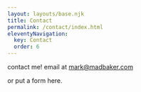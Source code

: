 ```yaml
---
layout: layouts/base.njk
title: Contact
permalink: /contact/index.html
eleventyNavigation:
  key: Contact
  order: 6
---
```


contact me!  email at mark@madbaker.com

or put a form here.
